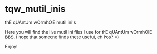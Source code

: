 # tqw_mutil_inis
thE qUAntUm wOrmhOlE mutil ini's

Here you will find the live mutil ini files I use for thE qUAntUm wOrmhOlE BBS.
I hope that someone finds these useful, eh Pos? =)

Enjoy!
